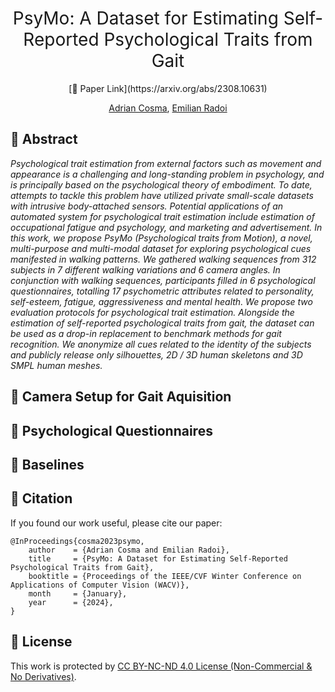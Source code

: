 <h1 align="center"><span style="font-weight:normal">PsyMo: A Dataset for Estimating Self-Reported Psychological Traits from Gait</h1>

<div align="center">
  [📘 Paper Link](https://arxiv.org/abs/2308.10631)
</div>

<div align="center">
  
[Adrian Cosma](https://scholar.google.com/citations?user=cdYk_RUAAAAJ&hl=en), [Emilian Radoi](https://scholar.google.com/citations?user=yjtWIf8AAAAJ&hl=en)
</div>

## <a name="abstract"></a> 📘 Abstract
*Psychological trait estimation from external factors such as movement and appearance is a challenging and long-standing problem in psychology, and is principally based on the psychological theory of embodiment. To date, attempts to tackle this problem have utilized private small-scale datasets with intrusive body-attached sensors. Potential applications of an automated system for psychological trait estimation include estimation of occupational fatigue and psychology, and marketing and advertisement. In this work, we propose PsyMo (Psychological traits from Motion), a novel, multi-purpose and multi-modal dataset for exploring psychological cues manifested in walking patterns. We gathered walking sequences from 312 subjects in 7 different walking variations and 6 camera angles. In conjunction with walking sequences, participants filled in 6 psychological questionnaires, totalling 17 psychometric attributes related to personality, self-esteem, fatigue, aggressiveness and mental health. We propose two evaluation protocols for psychological trait estimation. Alongside the estimation of self-reported psychological traits from gait, the dataset can be used as a drop-in replacement to benchmark methods for gait recognition. We anonymize all cues related to the identity of the subjects and publicly release only silhouettes, 2D / 3D human skeletons and 3D SMPL human meshes.*

## <a name="camera-setup"></a> 📘 Camera Setup for Gait Aquisition


## <a name="dataset"></a> 📘 Psychological Questionnaires


## <a name="dataset"></a> 📘 Baselines


## <a name="citation"></a> 📖 Citation
If you found our work useful, please cite our paper:

```
@InProceedings{cosma2023psymo,
    author    = {Adrian Cosma and Emilian Radoi},
    title     = {PsyMo: A Dataset for Estimating Self-Reported Psychological Traits from Gait},
    booktitle = {Proceedings of the IEEE/CVF Winter Conference on Applications of Computer Vision (WACV)},
    month     = {January},
    year      = {2024},
}
```

## <a name="license"></a> 📝 License

This work is protected by [CC BY-NC-ND 4.0 License (Non-Commercial & No Derivatives)](LICENSE).
